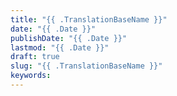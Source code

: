 ```yaml
---
title: "{{ .TranslationBaseName }}"
date: "{{ .Date }}"
publishDate: "{{ .Date }}"
lastmod: "{{ .Date }}"
draft: true
slug: "{{ .TranslationBaseName }}"
keywords: 
---
```

